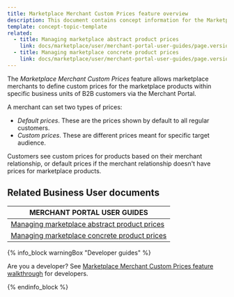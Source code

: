 ```yaml
---
title: Marketplace Merchant Custom Prices feature overview
description: This document contains concept information for the Marketplace Merchant Custom Prices feature.
template: concept-topic-template
related:
  - title: Managing marketplace abstract product prices
    link: docs/marketplace/user/merchant-portal-user-guides/page.version/products/abstract-products/managing-marketplace-abstract-product-prices.html
  - title: Managing marketplace concrete product prices
    link: docs/marketplace/user/merchant-portal-user-guides/page.version/products/concrete-products/managing-marketplace-concrete-product-prices.html
---
```


The *Marketplace Merchant Custom Prices* feature allows marketplace merchants to define custom prices for the marketplace products within specific business units of B2B customers via the Merchant Portal.

A merchant can set two types of prices:

- *Default prices*. These are the prices shown by default to all regular customers.
- *Custom prices*. These are different prices meant for specific target audience.

Customers see custom prices for products based on their merchant relationship, or default prices if the merchant relationship doesn't have prices for marketplace products.

## Related Business User documents

| MERCHANT PORTAL USER GUIDES  |
| -------------------- | 
| [Managing marketplace abstract product prices](/docs/marketplace/user/merchant-portal-user-guides/{{page.version}}/products/abstract-products/managing-marketplace-abstract-product-prices.html) |
| [Managing marketplace concrete product prices](/docs/marketplace/user/merchant-portal-user-guides/{{page.version}}/products/concrete-products/managing-marketplace-concrete-product-prices.html)


{% info_block warningBox "Developer guides" %}

Are you a developer? See [Marketplace Merchant Custom Prices feature walkthrough](/docs/marketplace/dev/feature-walkthroughs/{{page.version}}/marketplace-merchant-custom-prices-feature-walkthrough.html) for developers.

{% endinfo_block %}
